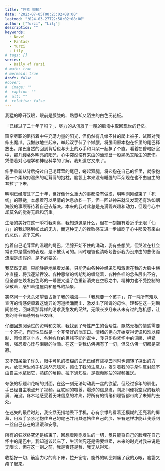 ```yaml
---
title: "序章 抑郁"
date: "2022-07-05T00:21:02+08:00"
lastmod: "2024-03-27T22:58:02+08:00"
author: ["Yurzi", "Lily"]
description: ""
keywords:
  - Novel
  - Fantasy
  - Yurzi
  - Lily
# tags: []
series:
  - Daily of Yurzi
# math: true
# mermaid: true
draft: false
#cover:
#  image: ""
#  caption: ""
#  alt: ""
#  relative: false
---
```


我猛的睁开双眼，眼前是朦胧的、熟悉却又陌生的白色天花板。

「已经过了二十年了吗？」，尽力的从沉寂了一晚的脑海中取回现世的记忆。

窗帘尽职的阻挡着中午充满力量的阳光，但仍然有几缕不甘的爬上被子，试图对我伸出魔爪。我懒散地坐起来，举起双手伸了个懒腰，将腰间原本抱在怀里的尾巴释放出。尾巴自然的回到背后也与头上的双手和耳朵一起抻了个直。看着在昏暗卧室中，那几缕格外明亮的阳光，心中突然没有来由的涌现出一股熟悉又陌生的悲伤。凭借着对心理学和神经科学的了解，我知道它又来了。

伸手重新从背后捋过自己毛茸茸的尾巴，蜷起双腿，将它抱在自己的怀里，就像抱着一个柔软的温热的毛茸茸的抱枕，脑袋上本来没有睡醒的耳朵现在也不由自主的耷拉了下来。

明明已经度过了二十年，但好像什么重大的事都没有做成，明明刚刚结束了「死线」的鞭挞，本想着可以尽情的休息放松一下，但一回过神来就又发现还有浩如烟海般的事项等待着自己去解决。本来的我对此总是充满着兴趣和动力，但现今心中却莫名的觉得无趣和沉重。

生活的美好在这一瞬将我剥离，我知道这是什么，但在一刻拥有着近乎无限「仙力」的我却感到如此的无力，而这种无力的挫败感又进一步加剧了心中那没有来由的悲伤，近乎无解。

抱着自己毛茸茸的温暖的尾巴，泪腺开始不住的涌动，我有些想哭，但哭泣在社会常识中是懦弱的表现，是不被认可的。同时理智也清晰地告诉我为没来由的悲伤而流泪是虚假的，是不必要的。

我茫然无措，只能静静地坐着发呆，只能仍由各种神经递质和激素在我的大脑中横冲直撞，将我逐渐吞没。各种思绪的线胡乱的缠绕着，各种各样的念头层出不穷，但全都在焕发出色彩的一瞬便又退了色重新消失在空寂之中，精神力也不受控制的涣散着，感知着这屋内和屋外的抽象。

突然间一个念头渴望着占据了我的脑海——「我想要一个孩子」，在一瞬所有难以宣泻的情感便顺着这诡异的河道喷涌而出，激发出了所谓的母性。理智在这一刻瞬间惊绝，回味着那异样的渴求我愈发的茫然，无限长岁月来从未有过的危机感，让我的脊柱都感到有些发麻。

仔细回想阅读过的资料和文献，我找到了母性产生的合理性，飘然无根的情感需要一个寄托，而母性显然是一个非常好的泄压口。情绪的走向开始变得诡谲和难以控制，围绕着这个点，各种各样的思绪不断的诞生，我只能抱紧怀中的温暖，抿紧嘴，强忍着心悸与泪腺的咕涌。在这一刻我仿佛拥有了一切，但又仿佛一切都是空寂。

又不知呆坐了许久，眼中可见的模糊的白光已经有些褪去同时也调转了探出的方向。放在床边的手机突然亮起来，抓住了我的注意力，吸引着我的手条件反射般不由自主地拿起它，熟练的解锁。拉下通知栏，是视频网站的视频推送。

夸张的标题和花哨的封面，在这一刻无法勾动我一丝的欲望，但经过多年的驯化，手已经自主地点开了视频。互联网的喧嚣，爆炸的信息流，刹那间便将空寂的我填满、淹没。麻木地感受着无味信息的冲刷，将所有的情绪和理智都带向了未知的去处。

在迷失的最后时刻，我突然无措地丢下手机，心有余悸的看着还模糊的还亮着的屏幕，用双手紧紧地抱住自己的尾巴并用其遮挡住自己的脸，唯有这样才能让我感到一丝自己存在的温暖和安慰。

所有的狂欢终究还是结束了，回想着刚刚发生的一切，我只能将自己的脸埋在自己怀中的尾巴中。我知道该起床了，生活终究还是需要继续，未来的时光对我来说是无限长，但在这一刻之前，我是否还是我，我无从得知。

收拾好一切，筋疲力尽的爬下床，拉开窗帘，窗外的明亮刺痛了我的双眼，脑袋又疼了起来。

